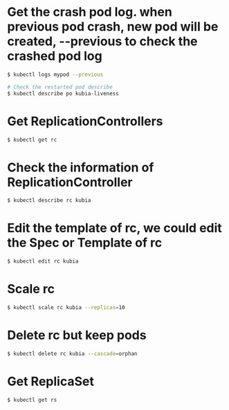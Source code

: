 # Get the crash pod log. when previous pod crash, new pod will be created, --previous to check the crashed pod log
```bash
$ kubectl logs mypod --previous

# Check the restarted pod describe
$ kubectl describe po kubia-liveness
```

# Get ReplicationControllers
```bash
$ kubectl get rc      
```

# Check the information of ReplicationController
```bash
$ kubectl describe rc kubia  
```

# Edit the template of rc, we could edit the Spec or Template of rc
```bash
$ kubectl edit rc kubia 
```

# Scale rc
```bash
$ kubectl scale rc kubia --replicas=10
```
# Delete rc but keep pods
```bash
$ kubectl delete rc kubia --cascade=orphan
```

# Get ReplicaSet
```bash
$ kubectl get rs
```